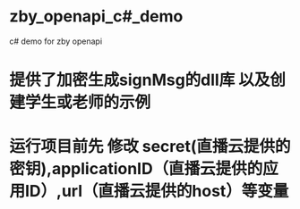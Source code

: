 # zby_openapi_c#_demo
c# demo for zby openapi

# 提供了加密生成signMsg的dll库 以及创建学生或老师的示例


# 运行项目前先 修改 secret(直播云提供的密钥),applicationID（直播云提供的应用ID）,url（直播云提供的host）等变量
